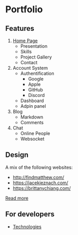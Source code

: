 # Portfolio 

## Features

 1. [Home Page](docs/Home%20Page.md)
	- Presentation
	- Skills 
	- Project Gallery 
	- Contact
2. Account System 
	- Authentification
		- Google
		- Apple 
		- GitHub 
		- Discord
	- Dashboard
	- Adpin panel 
3. Blog
 	- Markdown
	- Comments 
4. Chat
	- Online People 
	- Websocket

## Design

A mix of the following websites:
- <http://findmatthew.com/>
- <https://jacekjeznach.com/>
- <https://brittanychiang.com/>

[Read more](docs/Design.md)

## For developers
- [Technologies](docs/Technologies.md)